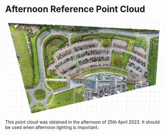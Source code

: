 # Afternoon Reference Point Cloud

![Afternoon_Point_Cloud](Afternoon_Point_Cloud.jpg)

This point cloud was obtained in the afternoon of 25th April 2023. It should be used when afternoon lighting is important.
